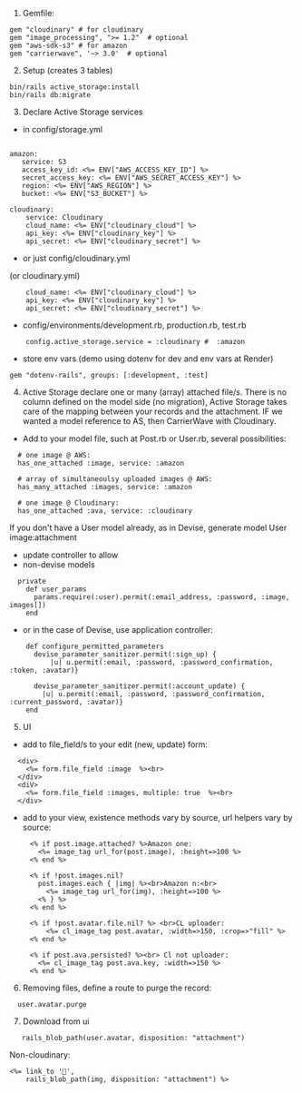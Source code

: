 1. Gemfile:
```
gem "cloudinary" # for cloudinary
gem "image_processing", ">= 1.2"  # optional
gem "aws-sdk-s3" # for amazon
gem "carrierwave", '~> 3.0'  # optional
```

2. Setup (creates 3 tables)
```
bin/rails active_storage:install
bin/rails db:migrate
```
3. Declare Active Storage services 
  - in config/storage.yml
```

amazon:
   service: S3
   access_key_id: <%= ENV["AWS_ACCESS_KEY_ID"] %>
   secret_access_key: <%= ENV["AWS_SECRET_ACCESS_KEY"] %>
   region: <%= ENV["AWS_REGION"] %>
   bucket: <%= ENV["S3_BUCKET"] %>

cloudinary:
    service: Cloudinary
    cloud_name: <%= ENV["cloudinary_cloud"] %>
    api_key: <%= ENV["cloudinary_key"] %>
    api_secret: <%= ENV["cloudinary_secret"] %>
```    
- or just config/cloudinary.yml

 (or cloudinary.yml)
```
    cloud_name: <%= ENV["cloudinary_cloud"] %>
    api_key: <%= ENV["cloudinary_key"] %>
    api_secret: <%= ENV["cloudinary_secret"] %>
```  
- config/environments/development.rb, production.rb, test.rb
```
  	config.active_storage.service = :cloudinary #  :amazon
```
- store env vars (demo using dotenv for dev and env vars at Render)
```
gem "dotenv-rails", groups: [:development, :test]
```

4. Active Storage declare one or many (array) attached file/s. There is no column defined on the model side (no migration), Active Storage takes care of the mapping between your records and the attachment. IF we wanted a model reference to AS, then CarrierWave with Cloudinary.

  - Add to your model file, such at Post.rb or User.rb, several possibilities: 
``` 
  # one image @ AWS:
  has_one_attached :image, service: :amazon 
  
  # array of simultaneoulsy uploaded images @ AWS:
  has_many_attached :images, service: :amazon
  
  # one image @ Cloudinary:
  has_one_attached :ava, service: :cloudinary
```  
 If you don't have a User model already, as in Devise, 
   generate model User image:attachment
 
  - update controller to allow
  - non-devise models
```
  private
    def user_params
      params.require(:user).permit(:email_address, :password, :image, images[])
    end
```  
  - or in the case of Devise, use application controller:
```	
    def configure_permitted_parameters
      devise_parameter_sanitizer.permit(:sign_up) {
          |u| u.permit(:email, :password, :password_confirmation, :token, :avatar)}

      devise_parameter_sanitizer.permit(:account_update) { 
        |u| u.permit(:email, :password, :password_confirmation, :current_password, :avatar)}
    end
```  	
5. UI
  - add to file_field/s to your edit (new, update) form:
```
  <div>
    <%= form.file_field :image  %><br>
  </div>
  <diV>
    <%= form.file_field :images, multiple: true  %><br>
  </div>
 ```
  - add to your view, existence methods vary by source, url helpers vary by source:
 ```  	
      <% if post.image.attached? %>Amazon one:
        <%= image_tag url_for(post.image), :height=>100 %>
      <% end %>

      <% if !post.images.nil? 
        post.images.each { |img| %><br>Amazon n:<br>
          <%= image_tag url_for(img), :height=>100 %>
        <% } %>
      <% end %>
      
      <% if !post.avatar.file.nil? %> <br>CL uploader:
          <%= cl_image_tag post.avatar, :width=>150, :crop=>"fill" %>
      <% end %>
      
      <% if post.ava.persisted? %><br> Cl not uploader:
        <%= cl_image_tag post.ava.key, :width=>150 %>
      <% end %>
```
6. Removing files, define a route to purge the record:
```
  user.avatar.purge
```
7. Download from ui
```
   rails_blob_path(user.avatar, disposition: "attachment")
```
Non-cloudinary:
```
<%= link_to '🔽', 
    rails_blob_path(img, disposition: "attachment") %>
```